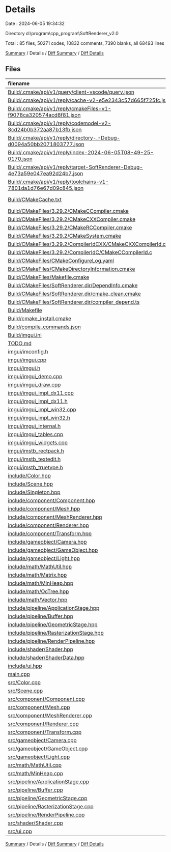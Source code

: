 # Details

Date : 2024-06-05 19:34:32

Directory d:\\program\\cpp_program\\SoftRenderer_v2.0

Total : 85 files,  50271 codes, 10832 comments, 7390 blanks, all 68493 lines

[Summary](results.md) / Details / [Diff Summary](diff.md) / [Diff Details](diff-details.md)

## Files
| filename | language | code | comment | blank | total |
| :--- | :--- | ---: | ---: | ---: | ---: |
| [Build/.cmake/api/v1/query/client-vscode/query.json](/Build/.cmake/api/v1/query/client-vscode/query.json) | JSON | 1 | 0 | 0 | 1 |
| [Build/.cmake/api/v1/reply/cache-v2-e5e2343c57d665f725fc.json](/Build/.cmake/api/v1/reply/cache-v2-e5e2343c57d665f725fc.json) | JSON | 1,339 | 0 | 1 | 1,340 |
| [Build/.cmake/api/v1/reply/cmakeFiles-v1-f9078ca320574acd8f81.json](/Build/.cmake/api/v1/reply/cmakeFiles-v1-f9078ca320574acd8f81.json) | JSON | 165 | 0 | 1 | 166 |
| [Build/.cmake/api/v1/reply/codemodel-v2-8cd24b0b372aa87b13fb.json](/Build/.cmake/api/v1/reply/codemodel-v2-8cd24b0b372aa87b13fb.json) | JSON | 60 | 0 | 1 | 61 |
| [Build/.cmake/api/v1/reply/directory-.-Debug-d0094a50bb2071803777.json](/Build/.cmake/api/v1/reply/directory-.-Debug-d0094a50bb2071803777.json) | JSON | 14 | 0 | 1 | 15 |
| [Build/.cmake/api/v1/reply/index-2024-06-05T08-49-25-0170.json](/Build/.cmake/api/v1/reply/index-2024-06-05T08-49-25-0170.json) | JSON | 132 | 0 | 1 | 133 |
| [Build/.cmake/api/v1/reply/target-SoftRenderer-Debug-4e73a59e047ea92d24b7.json](/Build/.cmake/api/v1/reply/target-SoftRenderer-Debug-4e73a59e047ea92d24b7.json) | JSON | 355 | 0 | 1 | 356 |
| [Build/.cmake/api/v1/reply/toolchains-v1-7801da1d76e67d09c845.json](/Build/.cmake/api/v1/reply/toolchains-v1-7801da1d76e67d09c845.json) | JSON | 136 | 0 | 1 | 137 |
| [Build/CMakeCache.txt](/Build/CMakeCache.txt) | CMake Cache | 340 | 0 | 77 | 417 |
| [Build/CMakeFiles/3.29.2/CMakeCCompiler.cmake](/Build/CMakeFiles/3.29.2/CMakeCCompiler.cmake) | CMake | 63 | 0 | 18 | 81 |
| [Build/CMakeFiles/3.29.2/CMakeCXXCompiler.cmake](/Build/CMakeFiles/3.29.2/CMakeCXXCompiler.cmake) | CMake | 73 | 0 | 20 | 93 |
| [Build/CMakeFiles/3.29.2/CMakeRCCompiler.cmake](/Build/CMakeFiles/3.29.2/CMakeRCCompiler.cmake) | CMake | 6 | 0 | 1 | 7 |
| [Build/CMakeFiles/3.29.2/CMakeSystem.cmake](/Build/CMakeFiles/3.29.2/CMakeSystem.cmake) | CMake | 10 | 0 | 6 | 16 |
| [Build/CMakeFiles/3.29.2/CompilerIdCXX/CMakeCXXCompilerId.cpp](/Build/CMakeFiles/3.29.2/CompilerIdCXX/CMakeCXXCompilerId.cpp) | C++ | 667 | 62 | 150 | 879 |
| [Build/CMakeFiles/3.29.2/CompilerIdC/CMakeCCompilerId.c](/Build/CMakeFiles/3.29.2/CompilerIdC/CMakeCCompilerId.c) | C | 682 | 61 | 153 | 896 |
| [Build/CMakeFiles/CMakeConfigureLog.yaml](/Build/CMakeFiles/CMakeConfigureLog.yaml) | YAML | 601 | 4 | 28 | 633 |
| [Build/CMakeFiles/CMakeDirectoryInformation.cmake](/Build/CMakeFiles/CMakeDirectoryInformation.cmake) | CMake | 12 | 0 | 5 | 17 |
| [Build/CMakeFiles/Makefile.cmake](/Build/CMakeFiles/Makefile.cmake) | CMake | 48 | 0 | 6 | 54 |
| [Build/CMakeFiles/SoftRenderer.dir/DependInfo.cmake](/Build/CMakeFiles/SoftRenderer.dir/DependInfo.cmake) | CMake | 43 | 0 | 7 | 50 |
| [Build/CMakeFiles/SoftRenderer.dir/cmake_clean.cmake](/Build/CMakeFiles/SoftRenderer.dir/cmake_clean.cmake) | CMake | 64 | 0 | 2 | 66 |
| [Build/CMakeFiles/SoftRenderer.dir/compiler_depend.ts](/Build/CMakeFiles/SoftRenderer.dir/compiler_depend.ts) | TypeScript | 2 | 0 | 1 | 3 |
| [Build/Makefile](/Build/Makefile) | Makefile | 555 | 125 | 203 | 883 |
| [Build/cmake_install.cmake](/Build/cmake_install.cmake) | CMake | 42 | 0 | 8 | 50 |
| [Build/compile_commands.json](/Build/compile_commands.json) | JSON | 164 | 0 | 0 | 164 |
| [Build/imgui.ini](/Build/imgui.ini) | Ini | 12 | 0 | 5 | 17 |
| [TODO.md](/TODO.md) | Markdown | 9 | 0 | 2 | 11 |
| [imgui/imconfig.h](/imgui/imconfig.h) | C++ | 1 | 110 | 21 | 132 |
| [imgui/imgui.cpp](/imgui/imgui.cpp) | C++ | 11,313 | 2,880 | 1,599 | 15,792 |
| [imgui/imgui.h](/imgui/imgui.h) | C++ | 2,063 | 959 | 305 | 3,327 |
| [imgui/imgui_demo.cpp](/imgui/imgui_demo.cpp) | C++ | 6,845 | 937 | 786 | 8,568 |
| [imgui/imgui_draw.cpp](/imgui/imgui_draw.cpp) | C++ | 3,669 | 476 | 478 | 4,623 |
| [imgui/imgui_impl_dx11.cpp](/imgui/imgui_impl_dx11.cpp) | C++ | 472 | 76 | 58 | 606 |
| [imgui/imgui_impl_dx11.h](/imgui/imgui_impl_dx11.h) | C++ | 12 | 13 | 8 | 33 |
| [imgui/imgui_impl_win32.cpp](/imgui/imgui_impl_win32.cpp) | C++ | 697 | 148 | 76 | 921 |
| [imgui/imgui_impl_win32.h](/imgui/imgui_impl_win32.h) | C++ | 15 | 28 | 10 | 53 |
| [imgui/imgui_internal.h](/imgui/imgui_internal.h) | C++ | 2,692 | 521 | 374 | 3,587 |
| [imgui/imgui_tables.cpp](/imgui/imgui_tables.cpp) | C++ | 2,962 | 957 | 479 | 4,398 |
| [imgui/imgui_widgets.cpp](/imgui/imgui_widgets.cpp) | C++ | 6,769 | 1,166 | 1,038 | 8,973 |
| [imgui/imstb_rectpack.h](/imgui/imstb_rectpack.h) | C++ | 324 | 229 | 75 | 628 |
| [imgui/imstb_textedit.h](/imgui/imstb_textedit.h) | C++ | 811 | 464 | 167 | 1,442 |
| [imgui/imstb_truetype.h](/imgui/imstb_truetype.h) | C++ | 3,485 | 1,010 | 591 | 5,086 |
| [include/Color.hpp](/include/Color.hpp) | C++ | 19 | 0 | 5 | 24 |
| [include/Scene.hpp](/include/Scene.hpp) | C++ | 20 | 0 | 6 | 26 |
| [include/Singleton.hpp](/include/Singleton.hpp) | C++ | 24 | 0 | 6 | 30 |
| [include/component/Component.hpp](/include/component/Component.hpp) | C++ | 12 | 1 | 5 | 18 |
| [include/component/Mesh.hpp](/include/component/Mesh.hpp) | C++ | 50 | 3 | 13 | 66 |
| [include/component/MeshRenderer.hpp](/include/component/MeshRenderer.hpp) | C++ | 21 | 0 | 9 | 30 |
| [include/component/Renderer.hpp](/include/component/Renderer.hpp) | C++ | 9 | 32 | 4 | 45 |
| [include/component/Transform.hpp](/include/component/Transform.hpp) | C++ | 15 | 0 | 4 | 19 |
| [include/gameobject/Camera.hpp](/include/gameobject/Camera.hpp) | C++ | 24 | 1 | 8 | 33 |
| [include/gameobject/GameObject.hpp](/include/gameobject/GameObject.hpp) | C++ | 38 | 0 | 13 | 51 |
| [include/gameobject/Light.hpp](/include/gameobject/Light.hpp) | C++ | 19 | 0 | 5 | 24 |
| [include/math/MathUtil.hpp](/include/math/MathUtil.hpp) | C++ | 12 | 0 | 9 | 21 |
| [include/math/Matrix.hpp](/include/math/Matrix.hpp) | C++ | 83 | 0 | 15 | 98 |
| [include/math/MinHeap.hpp](/include/math/MinHeap.hpp) | C++ | 23 | 0 | 5 | 28 |
| [include/math/OcTree.hpp](/include/math/OcTree.hpp) | C++ | 107 | 0 | 16 | 123 |
| [include/math/Vector.hpp](/include/math/Vector.hpp) | C++ | 151 | 1 | 28 | 180 |
| [include/pipeline/ApplicationStage.hpp](/include/pipeline/ApplicationStage.hpp) | C++ | 15 | 6 | 4 | 25 |
| [include/pipeline/Buffer.hpp](/include/pipeline/Buffer.hpp) | C++ | 24 | 0 | 9 | 33 |
| [include/pipeline/GeometricStage.hpp](/include/pipeline/GeometricStage.hpp) | C++ | 22 | 5 | 5 | 32 |
| [include/pipeline/RasterizationStage.hpp](/include/pipeline/RasterizationStage.hpp) | C++ | 17 | 4 | 7 | 28 |
| [include/pipeline/RenderPipeline.hpp](/include/pipeline/RenderPipeline.hpp) | C++ | 39 | 0 | 15 | 54 |
| [include/shader/Shader.hpp](/include/shader/Shader.hpp) | C++ | 30 | 0 | 9 | 39 |
| [include/shader/ShaderData.hpp](/include/shader/ShaderData.hpp) | C++ | 55 | 17 | 11 | 83 |
| [include/ui.hpp](/include/ui.hpp) | C++ | 18 | 0 | 2 | 20 |
| [main.cpp](/main.cpp) | C++ | 42 | 24 | 14 | 80 |
| [src/Color.cpp](/src/Color.cpp) | C++ | 27 | 0 | 5 | 32 |
| [src/Scene.cpp](/src/Scene.cpp) | C++ | 32 | 0 | 7 | 39 |
| [src/component/Component.cpp](/src/component/Component.cpp) | C++ | 9 | 0 | 2 | 11 |
| [src/component/Mesh.cpp](/src/component/Mesh.cpp) | C++ | 338 | 34 | 74 | 446 |
| [src/component/MeshRenderer.cpp](/src/component/MeshRenderer.cpp) | C++ | 76 | 5 | 24 | 105 |
| [src/component/Renderer.cpp](/src/component/Renderer.cpp) | C++ | 10 | 264 | 8 | 282 |
| [src/component/Transform.cpp](/src/component/Transform.cpp) | C++ | 20 | 0 | 6 | 26 |
| [src/gameobject/Camera.cpp](/src/gameobject/Camera.cpp) | C++ | 78 | 134 | 10 | 222 |
| [src/gameobject/GameObject.cpp](/src/gameobject/GameObject.cpp) | C++ | 12 | 0 | 5 | 17 |
| [src/gameobject/Light.cpp](/src/gameobject/Light.cpp) | C++ | 1 | 0 | 4 | 5 |
| [src/math/MathUtil.cpp](/src/math/MathUtil.cpp) | C++ | 52 | 8 | 16 | 76 |
| [src/math/MinHeap.cpp](/src/math/MinHeap.cpp) | C++ | 82 | 0 | 18 | 100 |
| [src/pipeline/ApplicationStage.cpp](/src/pipeline/ApplicationStage.cpp) | C++ | 23 | 0 | 5 | 28 |
| [src/pipeline/Buffer.cpp](/src/pipeline/Buffer.cpp) | C++ | 118 | 7 | 17 | 142 |
| [src/pipeline/GeometricStage.cpp](/src/pipeline/GeometricStage.cpp) | C++ | 32 | 0 | 6 | 38 |
| [src/pipeline/RasterizationStage.cpp](/src/pipeline/RasterizationStage.cpp) | C++ | 13 | 3 | 6 | 22 |
| [src/pipeline/RenderPipeline.cpp](/src/pipeline/RenderPipeline.cpp) | C++ | 356 | 19 | 94 | 469 |
| [src/shader/Shader.cpp](/src/shader/Shader.cpp) | C++ | 159 | 33 | 28 | 220 |
| [src/ui.cpp](/src/ui.cpp) | C++ | 219 | 5 | 64 | 288 |

[Summary](results.md) / Details / [Diff Summary](diff.md) / [Diff Details](diff-details.md)
